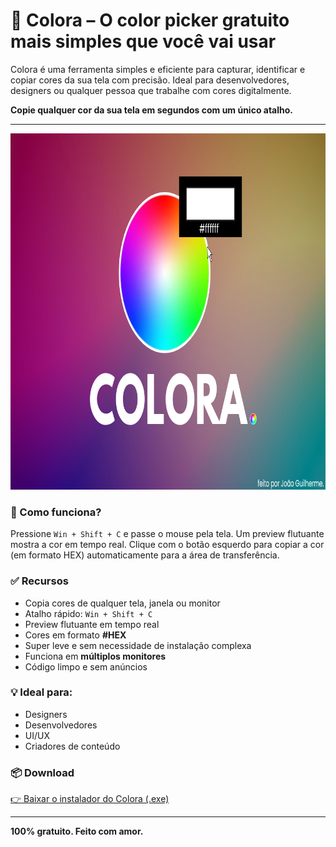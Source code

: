 # 🎨 Colora – O color picker gratuito mais simples que você vai usar

Colora é uma ferramenta simples e eficiente para capturar, identificar e copiar cores da sua tela com precisão. Ideal para desenvolvedores, designers ou qualquer pessoa que trabalhe com cores digitalmente.

**Copie qualquer cor da sua tela em segundos com um único atalho.**


---
<img src="assets/colora_wallpaper.png" width="885" height="570">

### 🚀 Como funciona?
Pressione `Win + Shift + C` e passe o mouse pela tela. Um preview flutuante mostra a cor em tempo real. Clique com o botão esquerdo para copiar a cor (em formato HEX) automaticamente para a área de transferência.

### ✅ Recursos
- Copia cores de qualquer tela, janela ou monitor
- Atalho rápido: `Win + Shift + C`
- Preview flutuante em tempo real
- Cores em formato **#HEX**
- Super leve e sem necessidade de instalação complexa
- Funciona em **múltiplos monitores**
- Código limpo e sem anúncios

### 💡 Ideal para:
- Designers
- Desenvolvedores
- UI/UX
- Criadores de conteúdo

### 📦 Download
[👉 Baixar o instalador do Colora (.exe)](https://github.com/jgu1lherme/colora/releases/download/v1.2/Colora_Installer.exe)

---

**100% gratuito. Feito com amor.**


